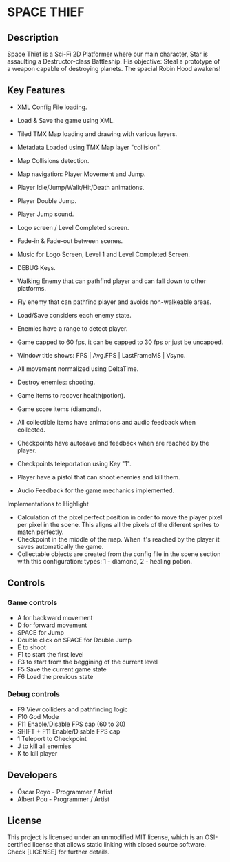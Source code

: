 # SPACE THIEF

## Description

Space Thief is a Sci-Fi 2D Platformer where our main character, Star is assaulting a Destructor-class Battleship.
His objective: Steal a prototype of a weapon capable of destroying planets. The spacial Robin Hood awakens!

## Key Features

- XML Config File loading.
- Load & Save the game using XML.
- Tiled TMX Map loading and drawing with various layers.
- Metadata Loaded using TMX Map layer "collision".

- Map Collisions detection.
- Map navigation: Player Movement and Jump.
- Player Idle/Jump/Walk/Hit/Death animations.
- Player Double Jump.

- Player Jump sound.
- Logo screen / Level Completed screen.
- Fade-in & Fade-out between scenes.
- Music for Logo Screen, Level 1 and Level Completed Screen.

- DEBUG Keys.
- Walking Enemy that can pathfind player and can fall down to other platforms.
- Fly enemy that can pathfind player and avoids non-walkeable areas.
- Load/Save considers each enemy state.

- Enemies have a range to detect player.
- Game capped to 60 fps, it can be capped to 30 fps or just be uncapped.
- Window title shows: FPS | Avg.FPS | LastFrameMS | Vsync. 
- All movement normalized using DeltaTime.

- Destroy enemies: shooting.
- Game items to recover health(potion).
- Game score items (diamond).
- All collectible items have animations and audio feedback when collected.

- Checkpoints have autosave and feedback when are reached by the player.
- Checkpoints teleportation using Key "1".
- Player have a pistol that can shoot enemies and kill them.
- Audio Feedback for the game mechanics implemented.

Implementations to Highlight
- Calculation of the pixel perfect position in order to move the player pixel per pixel in the scene.
  This aligns all the pixels of the diferent sprites to match perfectly.
- Checkpoint in the middle of the map. When it's reached by the player it saves automatically the game.
- Collectable objects are created from the config file in the scene section with this configuration: 
  <obj x="x_position" y="y_position" type="type_of_object"/> types: 1 - diamond, 2 - healing potion.

## Controls
### Game controls
 - A for backward movement
 - D for forward movement
 - SPACE for Jump
 - Double click on SPACE for Double Jump
 - E to shoot
 - F1 to start the first level
 - F3 to start from the beggining of the current level
 - F5 ​Save the current game state
 - F6 ​Load the previous state

### Debug controls
 - F9​ View colliders and pathfinding logic
 - F10​ God Mode
 - F11 Enable/Disable FPS cap (60 to 30)
 - SHIFT + F11 Enable/Disable FPS cap
 - 1 Teleport to Checkpoint
 - J to kill all enemies
 - K to kill player
 
## Developers

 - Óscar Royo - Programmer / Artist
 - Albert Pou - Programmer / Artist

## License

This project is licensed under an unmodified MIT license, which is an OSI-certified license that allows static linking with closed source software. 
Check [LICENSE] for further details.